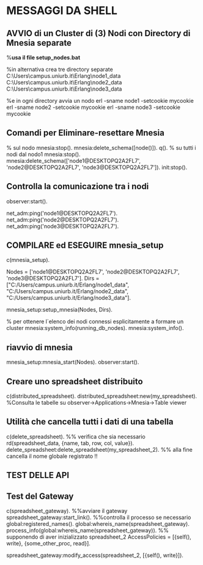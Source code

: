 # MESSAGGI DA SHELL

## AVVIO di un Cluster di  (3) Nodi con Directory di Mnesia separate

%**usa il file setup_nodes.bat**

%in alternativa crea tre directory separate
C:\Users\campus.uniurb.it\Erlang\node1_data
C:\Users\campus.uniurb.it\Erlang\node2_data
C:\Users\campus.uniurb.it\Erlang\node3_data

%e in ogni directory avvia un nodo
erl -sname node1 -setcookie mycookie
erl -sname node2 -setcookie mycookie
erl -sname node3 -setcookie mycookie

## Comandi per Eliminare-resettare Mnesia

% sul nodo
mnesia:stop().
mnesia:delete_schema([node()]).
q().
% su tutti i nodi dal nodo1
mnesia:stop().
mnesia:delete_schema(['node1@DESKTOPQ2A2FL7', 'node2@DESKTOPQ2A2FL7', 'node3@DESKTOPQ2A2FL7']).
init:stop().

## Controlla la comunicazione tra i nodi

observer:start().

net_adm:ping('node1@DESKTOPQ2A2FL7').
net_adm:ping('node2@DESKTOPQ2A2FL7').
net_adm:ping('node3@DESKTOPQ2A2FL7').

## COMPILARE ed ESEGUIRE mnesia_setup

c(mnesia_setup).

Nodes = ['node1@DESKTOPQ2A2FL7', 'node2@DESKTOPQ2A2FL7', 'node3@DESKTOPQ2A2FL7'].
Dirs = ["C:/Users/campus.uniurb.it/Erlang/node1_data",
        "C:/Users/campus.uniurb.it/Erlang/node2_data",
        "C:/Users/campus.uniurb.it/Erlang/node3_data"].

mnesia_setup:setup_mnesia(Nodes, Dirs).

% per ottenere l`elenco dei nodi connessi esplicitamente a formare  un cluster
mnesia:system_info(running_db_nodes).
mnesia:system_info().

## riavvio di mnesia

mnesia_setup:mnesia_start(Nodes).
observer:start().

## Creare uno spreadsheet distribuito

c(distributed_spreadsheet).
distributed_spreadsheet:new(my_spreadsheet).
%Consulta le tabelle su observer->Applications->Mnesia->Table viewer

## Utilità che cancella tutti i dati di una tabella

c(delete_spreadsheet).
%% verifica che sia necessario rd(spreadsheet_data, {name, tab, row, col, value}).
delete_spreadsheet:delete_spreadsheet(my_spreadsheet_2).
%% alla fine  cancella il nome globale registrato !!


## TEST DELLE API


## Test del Gateway




c(spreadsheet_gateway).
%%avviare il gateway
spreadsheet_gateway:start_link().
%%controlla il processo se necessario
global:registered_names().
global:whereis_name(spreadsheet_gateway).
process_info(global:whereis_name(spreadsheet_gateway)).
%% supponendo di aver inizializzato spreadsheet_2
AccessPolicies = [{self(), write}, {some_other_proc, read}].

spreadsheet_gateway:modify_access(spreadsheet_2, [{self(), write}]).
